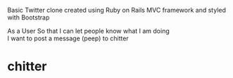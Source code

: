 Basic Twitter clone created using Ruby on Rails MVC framework and styled with Bootstrap 

As a User
So that I can let people know what I am doing  
I want to post a message (peep) to chitter



# chitter
